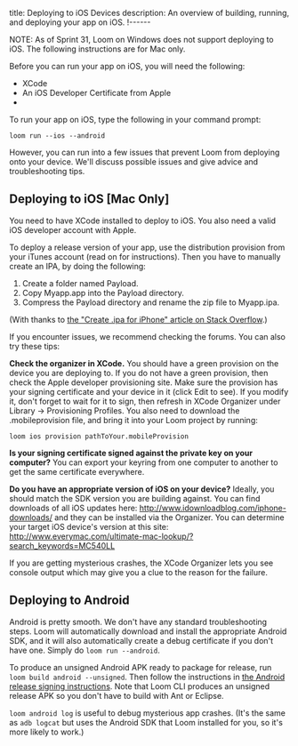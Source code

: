 title: Deploying to iOS Devices
description: An overview of building, running, and deploying your app on iOS.
!------

NOTE: As of Sprint 31, Loom on Windows does not support deploying to iOS. The following instructions are for Mac only.

Before you can run your app on iOS, you will need the following:

* XCode
* An iOS Developer Certificate from Apple
* 

To run your app on iOS, type the following in your command prompt:

~~~
loom run --ios --android
~~~

However, you can run into a few issues that prevent Loom from deploying onto your device. We'll discuss possible issues and give advice and troubleshooting tips.



## Deploying to iOS [Mac Only]

You need to have XCode installed to deploy to iOS. You also need a valid iOS developer account with Apple.

To deploy a release version of your app, use the distribution provision from your iTunes account (read on for instructions). Then you have to manually create an IPA, by doing the following: 
   1. Create a folder named Payload. 
   2. Copy Myapp.app into the Payload directory. 
   3. Compress the Payload directory and rename the zip file to Myapp.ipa.

 (With thanks to [the "Create .ipa for iPhone" article on Stack Overflow](http://stackoverflow.com/questions/1191989/create-ipa-for-iphone).)

If you encounter issues, we recommend checking the forums. You can also try these tips:

**Check the organizer in XCode.** You should have a green provision on the device you are deploying to. If you do not have a green provision, then check the Apple developer provisioning site. Make sure the provision has your signing certificate and your device in it (click Edit to see). If you modify it, don't forget to wait for it to sign, then refresh in XCode Organizer under Library -> Provisioning Profiles. You also need to download the .mobileprovision file, and bring it into your Loom project by running:

~~~
loom ios provision pathToYour.mobileProvision
~~~

**Is your signing certificate signed against the private key on your computer?** You can export your keyring from one computer to another to get the same certificate everywhere.

**Do you have an appropriate version of iOS on your device?** Ideally, you should match the SDK version you are building against. You can find downloads of all iOS updates here: http://www.idownloadblog.com/iphone-downloads/ and they can be installed via the Organizer. You can determine your target iOS device's version at this site: http://www.everymac.com/ultimate-mac-lookup/?search_keywords=MC540LL

If you are getting mysterious crashes, the XCode Organizer lets you see console output which may give you a clue to the reason for the failure.

## Deploying to Android

Android is pretty smooth. We don't have any standard troubleshooting steps. Loom will automatically download and install the appropriate Android SDK, and it will also automatically create a debug certificate if you don't have one. Simply do `loom run --android`.

To produce an unsigned Android APK ready to package for release, run `loom build android --unsigned`. Then follow the instructions in [the Android release signing instructions](http://developer.android.com/tools/publishing/app-signing.html#releasemode). Note that Loom CLI produces an unsigned release APK so you don't have to build with Ant or Eclipse.

`loom android log` is useful to debug mysterious app crashes. (It's the same as `adb logcat` but uses the Android SDK that Loom installed for you, so it's more likely to work.)